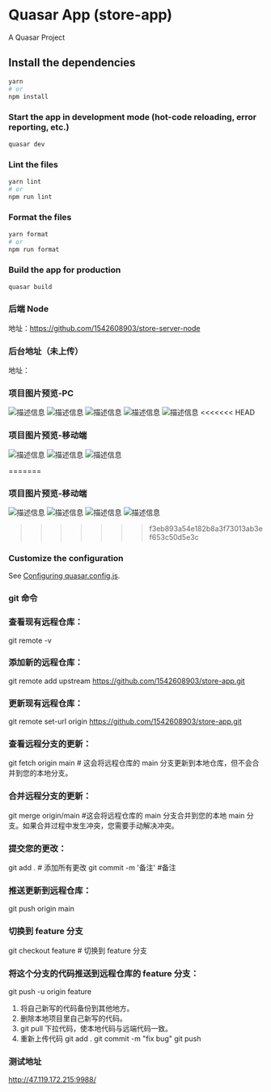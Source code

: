 # Quasar App (store-app)

A Quasar Project

## Install the dependencies

```bash
yarn
# or
npm install
```

### Start the app in development mode (hot-code reloading, error reporting, etc.)

```bash
quasar dev
```

### Lint the files

```bash
yarn lint
# or
npm run lint
```

### Format the files

```bash
yarn format
# or
npm run format
```

### Build the app for production

```bash
quasar build
```

### 后端 Node

地址：https://github.com/1542608903/store-server-node

### 后台地址（未上传）
地址：


### 项目图片预览-PC

![描述信息](https://github.com/1542608903/store-app/blob/main/img/pc-1.png)
![描述信息](https://github.com/1542608903/store-app/blob/main/img/pc-2.png)
![描述信息](https://github.com/1542608903/store-app/blob/main/img/pc-3.png)
![描述信息](https://github.com/1542608903/store-app/blob/main/img/pc-4.png)
![描述信息](https://github.com/1542608903/store-app/blob/main/img/pc-5.png)
<<<<<<< HEAD

### 项目图片预览-移动端

![描述信息](https://github.com/1542608903/store-app/blob/main/img/m-1.png)
![描述信息](https://github.com/1542608903/store-app/blob/main/img/m-2.png)
![描述信息](https://github.com/1542608903/store-app/blob/main/img/m-3.png)

=======

### 项目图片预览-移动端

![描述信息](https://github.com/1542608903/store-app/blob/main/img/Screenshot_2024-10-24-13-38-54-519_com.microsoft.emmx.jpg)
![描述信息](https://github.com/1542608903/store-app/blob/main/img/Screenshot_2024-10-24-13-39-18-362_com.microsoft.emmx.jpg)
![描述信息](https://github.com/1542608903/store-app/blob/main/img/Screenshot_2024-10-24-13-39-24-610_com.microsoft.emmx.jpg)
![描述信息](https://github.com/1542608903/store-app/blob/main/img/Screenshot_2024-10-24-13-39-42-412_com.microsoft.emmx.jpg)

> > > > > > > f3eb893a54e182b8a3f73013ab3ef653c50d5e3c

### Customize the configuration

See [Configuring quasar.config.js](https://v2.quasar.dev/quasar-cli-vite/quasar-config-js).

### git 命令

### 查看现有远程仓库：

git remote -v

### 添加新的远程仓库：

git remote add upstream https://github.com/1542608903/store-app.git

### 更新现有远程仓库：

git remote set-url origin https://github.com/1542608903/store-app.git

### 查看远程分支的更新：

git fetch origin main # 这会将远程仓库的 main 分支更新到本地仓库，但不会合并到您的本地分支。

### 合并远程分支的更新：

git merge origin/main #这会将远程仓库的 main 分支合并到您的本地 main 分支。如果合并过程中发生冲突，您需要手动解决冲突。

### 提交您的更改：

git add . # 添加所有更改
git commit -m '备注' #备注

### 推送更新到远程仓库：

git push origin main

### 切换到 feature 分支

git checkout feature # 切换到 feature 分支

### 将这个分支的代码推送到远程仓库的 feature 分支：

git push -u origin feature

1. 将自己新写的代码备份到其他地方。
2. 删除本地项目里自己新写的代码。
3. git pull 下拉代码，使本地代码与远端代码一致。
4. 重新上传代码
   git add .
   git commit -m "fix bug"
   git push

### 测试地址

http://47.119.172.215:9988/
